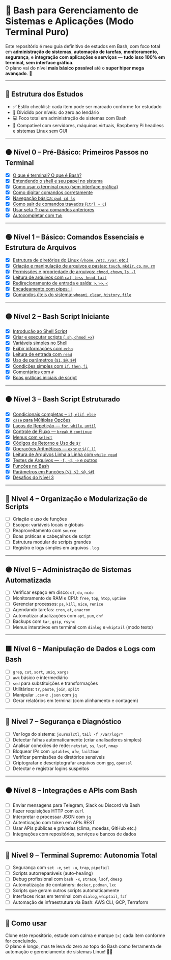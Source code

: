 
# 🐧 Bash para Gerenciamento de Sistemas e Aplicações (Modo Terminal Puro)

Este repositório é meu guia definitivo de estudos em Bash, com foco total em **administração de sistemas**, **automação de tarefas**, **monitoramento**, **segurança**, e **integração com aplicações e serviços** — **tudo isso 100% em terminal, sem interface gráfica**.  
O plano vai do nível **mais básico possível** até o **super hiper mega avançado**. 🚀

---

## 📘 Estrutura dos Estudos

- ✅ Estilo checklist: cada item pode ser marcado conforme for estudado
- 🔁 Dividido por níveis: do zero ao lendário
- 💻 Foco total em administração de sistemas com Bash
- 🧱 Compatível com servidores, máquinas virtuais, Raspberry Pi headless e sistemas Linux sem GUI

---

## 🟤 Nível 0 – Pré-Básico: Primeiros Passos no Terminal

- [x] [O que é terminal? O que é Bash?](Nivel_00/nivel0_01_O_que_e_terminal_O_que_e_Bash.md.md)
- [x] [Entendendo o shell e seu papel no sistema](Nivel_00/nivel0_02_Entendendo_o_shell_e_seu_papel_no_sistema.md)
- [x] [Como usar o terminal puro (sem interface gráfica)](Nivel_00/nivel0_03_Como_usar_o_terminal_puro.md)
- [x] [Como digitar comandos corretamente](Nivel_00/nivel0_04_Como_digitar_comandos_corretamente.md)
- [x] [Navegação básica: `pwd`, `cd`, `ls`](Nivel_00/nivel0_05_Navegacao_basica_pwd_cd_ls.md)
- [x] [Como sair de comandos travados (`Ctrl + C`)](Nivel_00/nivel0_06_Como_sair_de_comandos_travados.md)
- [x] [Usar seta ↑ para comandos anteriores](Nivel_00/nivel0_07_Usar_seta_para_comandos_anteriores.md)
- [x] [Autocompletar com `Tab`](Nivel_00/nivel0_08_Autocompletar_com_Tab.md)

---

## 🟢 Nível 1 – Básico: Comandos Essenciais e Estrutura de Arquivos

- [x] [Estrutura de diretórios do Linux (`/home`, `/etc`, `/var`, etc.)](Nivel_01/nivel1_01_Estrutura_de_diretorios_do_Linux.md)
- [x] [Criação e manipulação de arquivos e pastas: `touch`, `mkdir`, `cp`, `mv`, `rm`](Nivel_01/nivel1_02_Criacao_e_manipulacao_de_arquivos_e_pastas.md)
- [x] [Permissões e propriedade de arquivos: `chmod`, `chown`, `ls -l`](Nivel_01/nivel1_03_Permissoes_e_propriedade_de_arquivos.md)
- [x] [Leitura de arquivos com `cat`, `less`, `head`, `tail`](Nivel_01/nivel1_04_Leitura_de_arquivos_com_cat_less_head_tail.md)
- [x] [Redirecionamento de entrada e saída: `>`, `>>`, `<`](Nivel_01/nivel1_05_Redirecionamento_de_entrada_e_saida.md)
- [x] [Encadeamento com pipes: `|`](Nivel_01/nivel1_06_Encadeamento_com_pipes.md)
- [x] [Comandos úteis do sistema: `whoami`, `clear`, `history`, `file`](Nivel_01/nivel1_07_Comandos_uteis_do_sistema.md)

---

## 🟡 Nível 2 – Bash Script Iniciante

- [x] [Introdução ao Shell Script](Nivel_02/nivel2_01_Introducao_ao_shell_script.md)
- [x] [Criar e executar scripts (`.sh`, `chmod +x`)](Nivel_02/nivel2_02_Criar_e_executar_scripts.md)
- [x] [Variáveis simples no Shell](Nivel_02/nivel2_03_Variaveis_simples_no_shell.md)
- [x] [Exibir informações com `echo`](Nivel_02/nivel2_04_Exibir_informacoes_com_echo.md)
- [x] [Leitura de entrada com `read`](Nivel_02/nivel2_05_Leitura_de_entrada_com_read.md)
- [x] [Uso de parâmetros (`$1`, `$@`, `$#`)](Nivel_02/nivel2_06_Uso_de_parametros.md)
- [x] [Condições simples com `if`, `then`, `fi`](Nivel_02/nivel2_07_Condicoes_simples_com_if_then_fi.md)
- [x] [Comentários com `#`](Nivel_02/nivel2_08_Comentarios_com_sharp.md)
- [x] [Boas práticas iniciais de script](Nivel_02/nivel2_09_Boas_praticas_iniciais_de_script.md)

---

## 🟠 Nível 3 – Bash Script Estruturado

- [x] [Condicionais completas – `if`, `elif`, `else`](Nivel_03/nivel3_01_Condicionais_completas_if_elif_else.md)
- [x] [`case` para Múltiplas Opções](Nivel_03/nivel3_02_Case_para_multiplas_opcoes.md)
- [x] [Laços de Repetição — `for`, `while`, `until`](Nivel_03/nivel3_03_Lacos_for_while_until.md)
- [x] [Controle de Fluxo — `break` e `continue`](NIvel_03/nivel3_04_Controle_de_fluxo_break_continue.md)
- [x] [Menus com `select`](Nivel_03/nivel3_05_Menus_com_select.md)
- [x] [Códigos de Retorno e Uso de `$?`](Nivel_03/nivel3_06_Codigos_de_retorno_e_uso_de_dolar_question.md)
- [x] [Operações Aritméticas — `expr` e `$(( ))`](Nivel_03/nivel3_07_Operacoes_aritmeticas_expr_dollar_paren.md)
- [x] [Leitura de Arquivos Linha a Linha com `while read`](Nivel_03/nivel3_08_Leitura_de_arquivos_com_while_read.md)
- [x] [Testes de Arquivos — `-f`, `-d`, `-e` e outros](Nivel_03/nivel3_09_Testes_de_arquivos.md)
- [x] [Funções no Bash](Nivel_03/nivel3_10_Funcoes_no_bash.md)
- [x] [Parâmetros em Funções (`$1`, `$2`, `$@`, `$#`)](Nivel_03/nivel3_11_Parametros_em_funcoes.md)
- [x] [Desafios do Nível 3](Nivel_03/nivel3_desafios.md)

---

## 🔵 Nível 4 – Organização e Modularização de Scripts

- [ ] Criação e uso de funções
- [ ] Escopo: variáveis locais e globais
- [ ] Reaproveitamento com `source`
- [ ] Boas práticas e cabeçalhos de script
- [ ] Estrutura modular de scripts grandes
- [ ] Registro e logs simples em arquivos `.log`

---

## 🟣 Nível 5 – Administração de Sistemas Automatizada

- [ ] Verificar espaço em disco: `df`, `du`, `ncdu`
- [ ] Monitoramento de RAM e CPU: `free`, `top`, `htop`, `uptime`
- [ ] Gerenciar processos: `ps`, `kill`, `nice`, `renice`
- [ ] Agendando tarefas: `cron`, `at`, `anacron`
- [ ] Automatizar atualizações com `apt`, `yum`, `dnf`
- [ ] Backups com `tar`, `gzip`, `rsync`
- [ ] Menus interativos em terminal com `dialog` e `whiptail` (modo texto)

---

## 🟥 Nível 6 – Manipulação de Dados e Logs com Bash

- [ ] `grep`, `cut`, `sort`, `uniq`, `xargs`
- [ ] `awk` básico e intermediário
- [ ] `sed` para substituições e transformações
- [ ] Utilitários: `tr`, `paste`, `join`, `split`
- [ ] Manipular `.csv` e `.json` com `jq`
- [ ] Gerar relatórios em terminal (com alinhamento e contagem)

---

## 🔶 Nível 7 – Segurança e Diagnóstico

- [ ] Ver logs do sistema: `journalctl`, `tail -f /var/log/*`
- [ ] Detectar falhas automaticamente (criar analisadores simples)
- [ ] Analisar conexões de rede: `netstat`, `ss`, `lsof`, `nmap`
- [ ] Bloquear IPs com `iptables`, `ufw`, `fail2ban`
- [ ] Verificar permissões de diretórios sensíveis
- [ ] Criptografar e descriptografar arquivos com `gpg`, `openssl`
- [ ] Detectar e registrar logins suspeitos

---

## ⚫ Nível 8 – Integrações e APIs com Bash

- [ ] Enviar mensagens para Telegram, Slack ou Discord via Bash
- [ ] Fazer requisições HTTP com `curl`
- [ ] Interpretar e processar JSON com `jq`
- [ ] Autenticação com token em APIs REST
- [ ] Usar APIs públicas e privadas (clima, moedas, GitHub etc.)
- [ ] Integrações com repositórios, serviços e bancos de dados

---

## 👑 Nível 9 – Terminal Supremo: Autonomia Total

- [ ] Segurança com `set -e`, `set -u`, `trap`, `pipefail`
- [ ] Scripts autorreparáveis (auto-healing)
- [ ] Debug profissional com `bash -x`, `strace`, `lsof`, `dmesg`
- [ ] Automatização de containers: `docker`, `podman`, `lxc`
- [ ] Scripts que geram outros scripts automaticamente
- [ ] Interfaces ricas em terminal com `dialog`, `whiptail`, `fzf`
- [ ] Automação de infraestrutura via Bash: AWS CLI, GCP, Terraform

---

## 📌 Como usar

Clone este repositório, estude com calma e marque `[x]` cada item conforme for concluindo.  
O plano é longo, mas te leva do zero ao topo do Bash como ferramenta de automação e gerenciamento de sistemas Linux! 💪🐧

